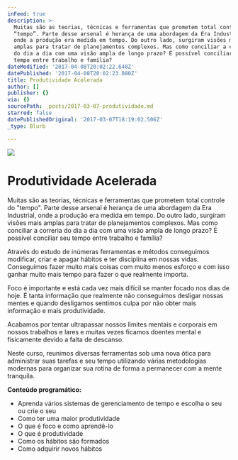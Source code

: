 ```yaml
---
inFeed: true
description: >-
  Muitas são as teorias, técnicas e ferramentas que prometem total controle do
  “tempo”. Parte desse arsenal é herança de uma abordagem da Era Industrial,
  onde a produção era medida em tempo. Do outro lado, surgiram visões mais
  amplas para tratar de planejamentos complexos. Mas como conciliar a correria
  do dia a dia com uma visão ampla de longo prazo? É possível conciliar seu
  tempo entre trabalho e família?
dateModified: '2017-04-08T20:02:22.648Z'
datePublished: '2017-04-08T20:02:23.080Z'
title: Produtividade Acelerada
author: []
publisher: {}
via: {}
sourcePath: _posts/2017-03-07-produtividade.md
starred: false
datePublishedOriginal: '2017-03-07T18:19:02.506Z'
_type: Blurb

---
```

![](https://the-grid-user-content.s3-us-west-2.amazonaws.com/9d1b17b9-a516-4dfe-8e37-47bab2f27414.jpg)

# Produtividade Acelerada

Muitas são as teorias, técnicas e ferramentas que prometem total controle do "tempo". Parte desse arsenal é herança de uma abordagem da Era Industrial, onde a produção era medida em tempo. Do outro lado, surgiram visões mais amplas para tratar de planejamentos complexos. Mas como conciliar a correria do dia a dia com uma visão ampla de longo prazo? É possível conciliar seu tempo entre trabalho e família?

Através do estudo de inúmeras ferramentas e métodos conseguimos modificar, criar e apagar hábitos e ter disciplina em nossas vidas. Conseguimos fazer muito mais coisas com muito menos esforço e com isso ganhar muito mais tempo para fazer o que realmente importa.

Foco é importante e está cada vez mais difícil se manter focado nos dias de hoje. É tanta informação que realmente não conseguimos desligar nossas mentes e quando desligamos sentimos culpa por não obter mais informação e mais produtividade.

Acabamos por tentar ultrapassar nossos limites mentais e corporais em nossos trabalhos e lares e muitas vezes ficamos doentes mental e fisicamente devido a falta de descanso.

Neste curso, reunimos diversas ferramentas sob uma nova ótica para administrar suas tarefas e seu tempo utilizando várias metodologias modernas para organizar sua rotina de forma a permanecer com a mente tranquila.

**Conteúdo programático:**

* Aprenda vários sistemas de gerenciamento de tempo e escolha o seu ou crie o seu
* Como ter uma maior produtividade
* O que é foco e como aprendê-lo
* O que é produtividade
* Como os hábitos são formados
* Como adquirir novos hábitos